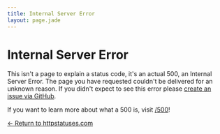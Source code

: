 ```yaml
---
title: Internal Server Error
layout: page.jade
---
```


# Internal Server Error

This isn't a page to explain a status code, it's an actual 500, an Internal Server Error. The page you have requested couldn't be delivered for an unknown reason. If you didn't expect to see this error please [create an issue via GitHub](https://github.com/citricsquid/httpstatuses/issues).

If you want to learn more about what a 500 is, visit [/500](/500)!

[&larr; Return to httpstatuses.com](/)
